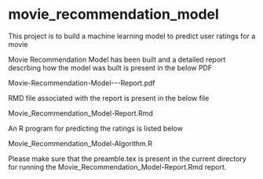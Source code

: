 # movie_recommendation_model
This project is to build a machine learning model to predict user ratings for a movie

Movie Recommendation Model has been built and a detailed report descrbing how the model was built is present in the below PDF

Movie-Recommendation-Model---Report.pdf

RMD file associated with the report is present in the below file

Movie_Recommendation_Model-Report.Rmd

An R program for predicting the ratings is listed below

Movie_Recommendation_Model-Algorithm.R

Please make sure that the preamble.tex is present in the current directory for running the Movie_Recommendation_Model-Report.Rmd report.
